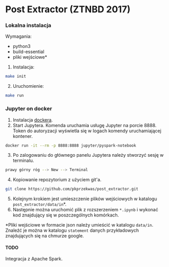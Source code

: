 # Post Extractor (ZTNBD 2017)

### Lokalna instalacja
Wymagania:
- python3
- build-essential
- pliki wejściowe*

1. Instalacja:
```bash
make init
```
2. Uruchomienie:
```bash
make run
```

### Jupyter on docker
1. Instalacja [dockera](https://docs.docker.com/engine/installation/).
2. Start Jupytera. Komenda uruchamia usługę Jupyter na porcie 8888. Token do autoryzacji wyświetla się w logach komendy uruchamiającej kontener.
```bash
docker run -it --rm -p 8888:8888 jupyter/pyspark-notebook
```
3. Po zalogowaniu do głównego panelu Jupytera należy stworzyć sesję w terminalu. 
```bash
prawy górny róg --> New --> Terminal
```
4. Kopiowanie repozytorium z użyciem git'a.
```bash
git clone https://github.com/pkprzekwas/post_extractor.git
```
5. Kolejnym krokiem jest umieszczenie plików wejściowych w katalogu `post_extractor/data/in`*.
6. Następnie można uruchomić plik z rozszerzeniem `*.ipynb` i wykonać kod znajdujący się w poszczególnych komórkach.

*Pliki wejściowe w formacie json należy umieścić w katalogu `data/in`. Znaleźć je można w katalogu `statement` danych przykładowych znajdujących się na chmurze google.

#### TODO
Integracja z Apache Spark.